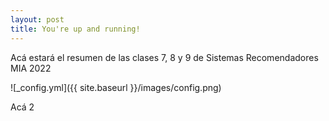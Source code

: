 ```yaml
---
layout: post
title: You're up and running!
---
```


Acá estará el resumen de las clases 7, 8 y 9 de Sistemas Recomendadores MIA 2022



![_config.yml]({{ site.baseurl }}/images/config.png)

Acá 2


